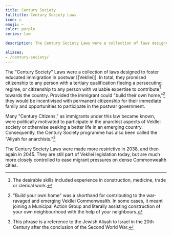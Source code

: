 ```yaml
---
title: Century Society
fulltitle: Century Society Laws
icon: ⚖️
emoji: ←
color: purple
series: law

description: The Century Society Laws were a collection of laws designed to foster educated immigration in postwar Vekllei.

aliases:
- /century-society/
---
```

The "Century Society" Laws were a collection of laws designed to foster educated immigration in postwar [[Vekllei]]. In total, they promised citizenship to any person with a tertiary qualification fleeing a persecuting regime, or citizenship to any person with valuable expertise to contribute[^skills] towards the country. Provided the immigrant could "build their own home,"[^home] they would be incentivised with permanent citizenship for their immediate family and opportunities to participate in the postwar government.

Many "Century Citizens," as immigrants under this law became known, were politically motivated to participate in the anarchist aspects of Vekllei society or otherwise seeking a better life in an emerging country. Consequently, the Century Society programme has also been called the "Aliyah for anarchists."[^aliyah]

The Century Society Laws were made more restrictive in 2038, and then again in 2045. They are still part of Vekllei legislation today, but are much more closely controlled to ease migrant pressures on dense Commonwealth cities.

[^skills]: The desirable skills included experience in construction, medicine, trade or clerical work.
[^home]: "Build your own home" was a shorthand for contributing to the war-ravaged and emerging Vekllei Commonwealth. In some cases, it meant joining a Municipal Action Group and literally assisting construction of your own neighbourhood with the help of your neighbours.
[^aliyah]: This phrase is a reference to the Jewish Aliyah to Israel in the 20th Century after the conclusion of the Second World War.
